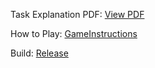 Task Explanation PDF:
      [View PDF](./sci-fi_game/SystemExplanationAndSelfAssessment.pdf)

  
How to Play:
    [GameInstructions](./sci-fi_game/GameInstructions.txt)

    
Build:
      [Release](https://github.com/ChrystianShiruo/sci-fi_game/releases/tag/v1.0)
